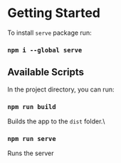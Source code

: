 # Getting Started

To install `serve` package run:

### `npm i --global serve`

## Available Scripts

In the project directory, you can run:

### `npm run build`

Builds the app to the `dist` folder.\


### `npm run serve` 

Runs the server 